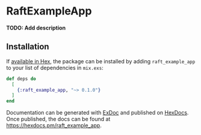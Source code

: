 # RaftExampleApp

**TODO: Add description**

## Installation

If [available in Hex](https://hex.pm/docs/publish), the package can be installed
by adding `raft_example_app` to your list of dependencies in `mix.exs`:

```elixir
def deps do
  [
    {:raft_example_app, "~> 0.1.0"}
  ]
end
```

Documentation can be generated with [ExDoc](https://github.com/elixir-lang/ex_doc)
and published on [HexDocs](https://hexdocs.pm). Once published, the docs can
be found at <https://hexdocs.pm/raft_example_app>.

